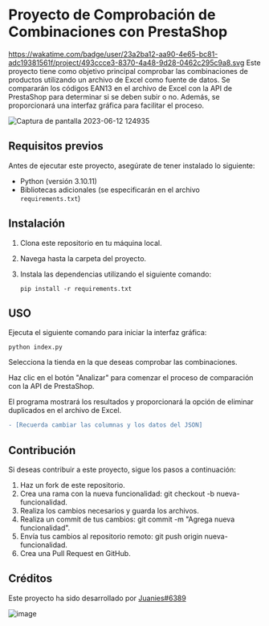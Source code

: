 # Proyecto de Comprobación de Combinaciones con PrestaShop
https://wakatime.com/badge/user/23a2ba12-aa90-4e65-bc81-adc19381561f/project/493ccce3-8370-4a48-9d28-0462c295c9a8.svg
Este proyecto tiene como objetivo principal comprobar las combinaciones de productos utilizando un archivo de Excel como fuente de datos. Se compararán los códigos EAN13 en el archivo de Excel con la API de PrestaShop para determinar si se deben subir o no. Además, se proporcionará una interfaz gráfica para facilitar el proceso.

![Captura de pantalla 2023-06-12 124935](https://github.com/Juanies/Comprobador-combinaciones-duplicadas-Excel---Prestashop/assets/80675013/bd0a2c93-59d4-4531-8b38-4e2d0502c995)

## Requisitos previos

Antes de ejecutar este proyecto, asegúrate de tener instalado lo siguiente:

- Python (versión 3.10.11)
- Bibliotecas adicionales (se especificarán en el archivo `requirements.txt`)

## Instalación

1. Clona este repositorio en tu máquina local.
2. Navega hasta la carpeta del proyecto.
3. Instala las dependencias utilizando el siguiente comando:

   ```shell
   pip install -r requirements.txt

## USO

Ejecuta el siguiente comando para iniciar la interfaz gráfica:
```shell
python index.py
````
Selecciona la tienda en la que deseas comprobar las combinaciones.

Haz clic en el botón "Analizar" para comenzar el proceso de comparación con la API de PrestaShop.

El programa mostrará los resultados y proporcionará la opción de eliminar duplicados en el archivo de Excel.
```diff
- [Recuerda cambiar las columnas y los datos del JSON]
```
## Contribución

Si deseas contribuir a este proyecto, sigue los pasos a continuación:

1. Haz un fork de este repositorio.
2. Crea una rama con la nueva funcionalidad: git checkout -b nueva-funcionalidad.
3. Realiza los cambios necesarios y guarda los archivos.
4. Realiza un commit de tus cambios: git commit -m "Agrega nueva funcionalidad".
5. Envía tus cambios al repositorio remoto: git push origin nueva-funcionalidad.
6. Crea una Pull Request en GitHub.

## Créditos
Este proyecto ha sido desarrollado por [Juanies#6389](https://github.com/Juanies)

![image](https://github.com/Juanies/Comprobador-combinaciones-duplicadas-Excel---Prestashop/assets/80675013/c895ad3f-53ff-4632-8e2e-2ebcb617a99c)



